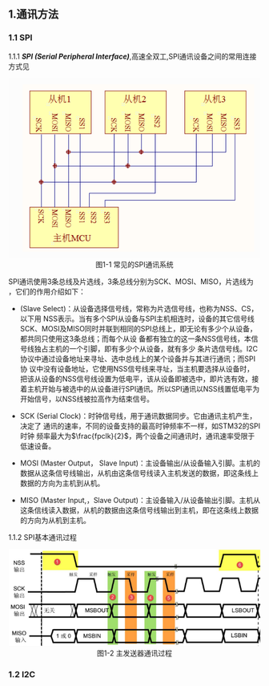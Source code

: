 ## 1.通讯方法
### 1.1 SPI
1.1.1 ***SPI (Serial Peripheral Interface)***,高速全双工,SPI通讯设备之间的常用连接方式见

<div align=center>
<img src="https://github.com/meiweikou/MdPicture/raw/master/pictures/Snipaste_2023-05-30_23-57-36.png"/>
</div>
<center>图1-1 常见的SPI通讯系统</center>

SPI通讯使用3条总线及片选线，3条总线分别为SCK、MOSI、MISO，片选线为 ，它们的作用介绍如下：

- (Slave Select)：从设备选择信号线，常称为片选信号线，也称为NSS、CS，以下用 NSS表示。当有多个SPI从设备与SPI主机相连时，设备的其它信号线SCK、MOSI及MISO同时并联到相同的SPI总线上，即无论有多少个从设备，都共同只使用这3条总线；而每个从设 备都有独立的这一条NSS信号线，本信号线独占主机的一个引脚，即有多少个从设备，就有多少 条片选信号线。I2C协议中通过设备地址来寻址、选中总线上的某个设备并与其进行通讯；而SPI协 议中没有设备地址，它使用NSS信号线来寻址，当主机要选择从设备时，把该从设备的NSS信号线设置为低电平，该从设备即被选中，即片选有效，接着主机开始与被选中的从设备进行SPI通讯。所以SPI通讯以NSS线置低电平为开始信号，以NSS线被拉高作为结束信号。

- SCK (Serial Clock)：时钟信号线，用于通讯数据同步。它由通讯主机产生，决定了 通讯的速率，不同的设备支持的最高时钟频率不一样，如STM32的SPI时钟 频率最大为$\frac{fpclk}{2}$，两个设备之间通讯时，通讯速率受限于低速设备。

- MOSI (Master Output， Slave Input)：主设备输出/从设备输入引脚。主机的数据从这条信号线输出，从机由这条信号线读入主机发送的数据，即这条线上数据的方向为主机到从机。

- MISO (Master Input,，Slave Output)：主设备输入/从设备输出引脚。主机从这条信线读入数据，从机的数据由这条信号线输出到主机，即在这条线上数据的方向为从机到主机。
  
1.1.2 SPI基本通讯过程

<div align=center>
<img src="https://github.com/meiweikou/MdPicture/raw/master/pictures/Snipaste_2023-05-31_10-07-11.png"/>
</div>
<center>图1-2 主发送器通讯过程</center>


### 1.2 I2C
